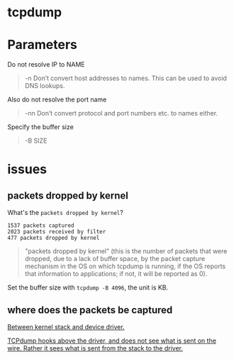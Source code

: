 tcpdump
================================
# Parameters
Do not resolve IP to NAME
> -n     Don’t convert host addresses to names.  This can be used to avoid DNS lookups.

Also do not resolve the port name
> -nn    Don’t convert protocol and port numbers etc. to names either.

Specify the buffer size
> -B SIZE



# issues
## packets dropped by kernel
What's the `packets dropped by kernel`?
```
1537 packets captured
2023 packets received by filter
477 packets dropped by kernel
```
> "packets dropped by kernel" (this is the number of packets that were dropped, due to a lack of buffer space, by the packet capture mechanism in the OS on which tcpdump is running, if the OS reports that information to applications; if not, it will be reported as 0).

Set the buffer size with `tcpdump -B 4096`, the unit is KB.

## where does the packets be captured
[Between kernel stack and device driver.](http://www.cubrid.org/blog/dev-platform/understanding-tcp-ip-network-stack/)

[TCPdump hooks above the driver, and does not see what is sent on the wire. Rather it sees what is sent from the stack to the driver.](https://www.myricom.com/software/myri10ge/349-when-i-view-traffic-with-tcpdump-why-do-i-see-packets-larger-than-the-mtu.html)

